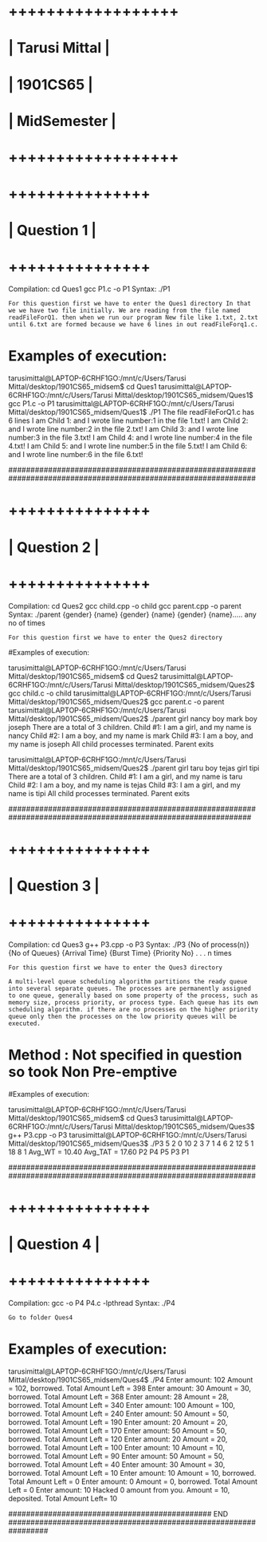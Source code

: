 # ++++++++++++++++++
# | Tarusi Mittal  |
# | 1901CS65       |
# | MidSemester    |
# ++++++++++++++++++

# +++++++++++++++
# | Question 1  |
# +++++++++++++++

Compilation: cd Ques1
            gcc P1.c -o P1
Syntax: ./P1

`For this question first we have to enter the Ques1 directory
In that we we have two file initially.
We are reading from the file named readFileForQ1.
then when we run our program
New file like 1.txt, 2.txt until 6.txt are formed
because we have 6 lines in out readFileForq1.c.`

# Examples of execution:

tarusimittal@LAPTOP-6CRHF1GO:/mnt/c/Users/Tarusi Mittal/desktop/1901CS65_midsem$ cd Ques1
tarusimittal@LAPTOP-6CRHF1GO:/mnt/c/Users/Tarusi Mittal/desktop/1901CS65_midsem/Ques1$ gcc P1.c -o P1
tarusimittal@LAPTOP-6CRHF1GO:/mnt/c/Users/Tarusi Mittal/desktop/1901CS65_midsem/Ques1$ ./P1
The file readFileForQ1.c has 6 lines
I am Child 1: and I wrote line number:1 in the file 1.txt!
I am Child 2: and I wrote line number:2 in the file 2.txt!
I am Child 3: and I wrote line number:3 in the file 3.txt!
I am Child 4: and I wrote line number:4 in the file 4.txt!
I am Child 5: and I wrote line number:5 in the file 5.txt!
I am Child 6: and I wrote line number:6 in the file 6.txt!

################################################################################################################

# +++++++++++++++
# | Question 2  |
# +++++++++++++++

Compilation: cd Ques2
            gcc child.cpp -o child
            gcc parent.cpp -o parent
Syntax: ./parent {gender} {name} {gender} {name} {gender} {name}..... any no of times


`For this question first we have to enter the Ques2 directory`

#Examples of execution:

tarusimittal@LAPTOP-6CRHF1GO:/mnt/c/Users/Tarusi Mittal/desktop/1901CS65_midsem$ cd Ques2
tarusimittal@LAPTOP-6CRHF1GO:/mnt/c/Users/Tarusi Mittal/desktop/1901CS65_midsem/Ques2$ gcc child.c -o child
tarusimittal@LAPTOP-6CRHF1GO:/mnt/c/Users/Tarusi Mittal/desktop/1901CS65_midsem/Ques2$ gcc parent.c -o parent
tarusimittal@LAPTOP-6CRHF1GO:/mnt/c/Users/Tarusi Mittal/desktop/1901CS65_midsem/Ques2$ ./parent girl nancy boy mark boy joseph
There are a total of 3 children.
Child #1: I am a girl, and my name is nancy
Child #2: I am a boy, and my name is mark
Child #3: I am a boy, and my name is joseph
All child processes terminated. Parent exits

tarusimittal@LAPTOP-6CRHF1GO:/mnt/c/Users/Tarusi Mittal/desktop/1901CS65_midsem/Ques2$ ./parent girl taru boy tejas girl tipi
There are a total of 3 children.
Child #1: I am a girl, and my name is taru
Child #2: I am a boy, and my name is tejas
Child #3: I am a girl, and my name is tipi
All child processes terminated. Parent exits

###############################################################################################################

# +++++++++++++++
# | Question 3  |
# +++++++++++++++

Compilation: cd Ques3
             g++ P3.cpp -o P3
Syntax: ./P3
{No of process(n)} {No of Queues}
{Arrival Time} {Burst Time} {Priority No}
.
.
.
n times


`For this question first we have to enter the Ques3 directory`

`A multi-level queue scheduling algorithm partitions the ready queue into several separate queues.
The processes are permanently assigned to one queue,
generally based on some property of the process,
such as memory size, process priority, or process type.
Each queue has its own scheduling algorithm.
if there are no processes on the higher priority queue
only then the processes on the low priority queues will be executed.`

# Method : Not specified in question so took Non Pre-emptive  

#Examples of execution:

tarusimittal@LAPTOP-6CRHF1GO:/mnt/c/Users/Tarusi Mittal/desktop/1901CS65_midsem$ cd Ques3
tarusimittal@LAPTOP-6CRHF1GO:/mnt/c/Users/Tarusi Mittal/desktop/1901CS65_midsem/Ques3$ g++ P3.cpp -o P3
tarusimittal@LAPTOP-6CRHF1GO:/mnt/c/Users/Tarusi Mittal/desktop/1901CS65_midsem/Ques3$ ./P3
5 2
0 10 2
3 7 1
4 6 2
12 5 1
18 8 1
Avg_WT = 10.40 Avg_TAT = 17.60
P2 P4 P5 P3 P1


################################################################################################################

# +++++++++++++++
# | Question 4  |
# +++++++++++++++


Compilation: gcc -o P4 P4.c -lpthread
Syntax: ./P4

`Go to folder Ques4`

# Examples of execution:

tarusimittal@LAPTOP-6CRHF1GO:/mnt/c/Users/Tarusi Mittal/desktop/1901CS65_midsem/Ques4$ ./P4
Enter amount: 102
Amount = 102, borrowed.
Total Amount Left = 398
Enter amount: 30
Amount = 30, borrowed.
Total Amount Left = 368
Enter amount: 28
Amount = 28, borrowed.
Total Amount Left = 340
Enter amount: 100
Amount = 100, borrowed.
Total Amount Left = 240
Enter amount: 50
Amount = 50, borrowed.
Total Amount Left = 190
Enter amount: 20
Amount = 20, borrowed.
Total Amount Left = 170
Enter amount: 50
Amount = 50, borrowed.
Total Amount Left = 120
Enter amount: 20
Amount = 20, borrowed.
Total Amount Left = 100
Enter amount: 10
Amount = 10, borrowed.
Total Amount Left = 90
Enter amount: 50
Amount = 50, borrowed.
Total Amount Left = 40
Enter amount: 30
Amount = 30, borrowed.
Total Amount Left = 10
Enter amount: 10
Amount = 10, borrowed.
Total Amount Left = 0
Enter amount: 0
Amount = 0, borrowed.
Total Amount Left = 0
Enter amount: 10
Hacked 0 amount from you.
Amount = 10, deposited.
Total Amount Left= 10


############################################## END #################################################################
